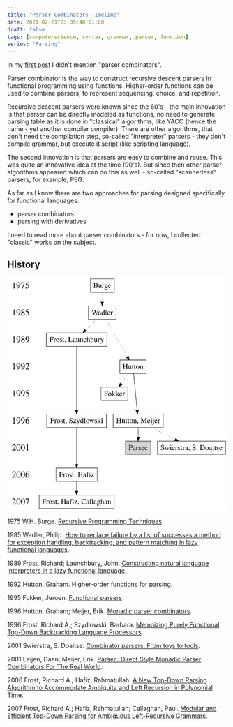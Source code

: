 ```yaml
---
title: "Parser Combinators Timeline"
date: 2021-02-21T23:39:48+01:00
draft: false
tags: [computerscience, syntax, grammar, parser, function]
series: "Parsing"
---
```


In my [first post](/content/posts/an-overview-of-parsing-algorithms/index.md) I didn't mention "parser combinators".

Parser combinator is the way to construct recursive descent parsers in functional programming using functions. Higher-order functions can be used to combine parsers, to represent sequencing, choice, and repetition.



Recursive descent parsers were known since the 60's - the main innovation is that parser can be directly modeled as functions, no need to generate parsing table as it is done in "classical" algorithms, like YACC (hence the name - yet another compiler compiler). There are other algorithms, that don't need the compilation step, so-called "interpreter" parsers - they don't compile grammar, but execute it script (like scripting language).

The second innovation is that parsers are easy to combine and reuse. This was quite an innovative idea at the time (90's). But since then other parser algorithms appeared which can do this as well - so-called "scannerless" parsers, for example, PEG.

As far as I know there are two approaches for parsing designed specifically for functional languages:

- parser combinators
- parsing with derivatives

I need to read more about parser combinators - for now, I collected "classic" works on the subject.

## History

![](./0.svg)

1975 W.H. Burge. [Recursive Programming Techniques](https://archive.org/details/recursiveprogram0000burg).

1985 Wadler, Philip. [How to replace failure by a list of successes a method for exception handling, backtracking, and pattern matching in lazy functional languages](https://rkrishnan.org/files/wadler-1985.pdf).

1989 Frost, Richard; Launchbury, John. [Constructing natural language interpreters in a lazy functional language](https://www.researchgate.net/publication/220460071_Constructing_Natural_Language_Interpreters_in_a_Lazy_Functional_Language).

1992 Hutton, Graham. [Higher-order functions for parsing](http://www.cs.nott.ac.uk/~pszgmh/parsing.pdf).

1995 Fokker, Jeroen. [Functional parsers](https://www.researchgate.net/publication/2426266_Functional_Parsers).

1996 Hutton, Graham; Meijer, Erik. [Monadic parser combinators](http://www.cs.nott.ac.uk/~pszgmh/monparsing.pdf).

1996 Frost, Richard A.; Szydlowski, Barbara. [Memoizing Purely Functional Top-Down Backtracking Language Processors](https://richard.myweb.cs.uwindsor.ca/PUBLICATIONS/SCOMP_96.pdf).

2001 Swierstra, S. Doaitse. [Combinator parsers: From toys to tools](https://www.researchgate.net/publication/222837975_Combinator_Parsers_From_Toys_to_Tools).

2001 Leijen, Daan; Meijer, Erik. [Parsec: Direct Style Monadic Parser Combinators For The Real World](https://www.microsoft.com/en-us/research/wp-content/uploads/2016/02/parsec-paper-letter.pdf).

2006 Frost, Richard A.; Hafiz, Rahmatullah. [A New Top-Down Parsing Algorithm to Accommodate Ambiguity and Left Recursion in Polynomial Time](https://www.researchgate.net/publication/220177599_A_new_top-down_parsing_algorithm_to_accommodate_ambiguity_and_left_recursion_in_polynomial_time).

2007 Frost, Richard A.; Hafiz, Rahmatullah; Callaghan, Paul. [Modular and Efficient Top-Down Parsing for Ambiguous Left-Recursive Grammars](https://www.researchgate.net/publication/30053225_Modular_and_efficient_top-down_parsing_for_ambiguous_left-recursive_grammars).

